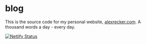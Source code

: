 # blog

This is the source code for my personal website, [alexrecker.com].  A
thousand words a day - every day.

[![Netlify Status](https://api.netlify.com/api/v1/badges/6db0d11b-247f-43e4-b048-61a5168349a4/deploy-status)](https://app.netlify.com/sites/arecker-blog/deploys)

[alexrecker.com]: https://www.alexrecker.com
